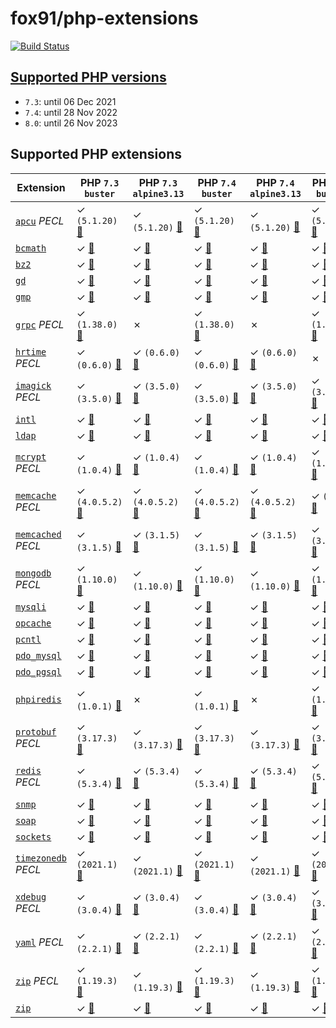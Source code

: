 # fox91/php-extensions

[![Build Status](https://travis-ci.org/fox91/docker-php-extensions.svg?branch=master)](https://travis-ci.org/fox91/docker-php-extensions)

## [Supported PHP versions](https://www.php.net/supported-versions.php)

- `7.3`: until 06 Dec 2021
- `7.4`: until 28 Nov 2022
- `8.0`: until 26 Nov 2023

## Supported PHP extensions

Extension | PHP `7.3` `buster` | PHP `7.3` `alpine3.13` | PHP `7.4` `buster` | PHP `7.4` `alpine3.13` | PHP `8.0` `buster` | PHP `8.0` `alpine3.13`
----------|--------------------|------------------------|--------------------|------------------------|--------------------|-----------------------
[`apcu`](https://pecl.php.net/package/apcu) _PECL_ | ✓ `(5.1.20)` [:whale:](https://github.com/fox91/docker-php-extensions/blob/master/7.3/buster/pecl_apcu/Dockerfile) | ✓ `(5.1.20)` [:whale:](https://github.com/fox91/docker-php-extensions/blob/master/7.3/alpine3.13/pecl_apcu/Dockerfile) | ✓ `(5.1.20)` [:whale:](https://github.com/fox91/docker-php-extensions/blob/master/7.4/buster/pecl_apcu/Dockerfile) | ✓ `(5.1.20)` [:whale:](https://github.com/fox91/docker-php-extensions/blob/master/7.4/alpine3.13/pecl_apcu/Dockerfile) | ✓ `(5.1.20)` [:whale:](https://github.com/fox91/docker-php-extensions/blob/master/8.0/buster/pecl_apcu/Dockerfile) | ✓ `(5.1.20)` [:whale:](https://github.com/fox91/docker-php-extensions/blob/master/8.0/alpine3.13/pecl_apcu/Dockerfile)
[`bcmath`](https://php.net/bcmath) | ✓ [:whale:](https://github.com/fox91/docker-php-extensions/blob/master/7.3/buster/bcmath/Dockerfile) | ✓ [:whale:](https://github.com/fox91/docker-php-extensions/blob/master/7.3/alpine3.13/bcmath/Dockerfile) | ✓ [:whale:](https://github.com/fox91/docker-php-extensions/blob/master/7.4/buster/bcmath/Dockerfile) | ✓ [:whale:](https://github.com/fox91/docker-php-extensions/blob/master/7.4/alpine3.13/bcmath/Dockerfile) | ✓ [:whale:](https://github.com/fox91/docker-php-extensions/blob/master/8.0/buster/bcmath/Dockerfile) | ✓ [:whale:](https://github.com/fox91/docker-php-extensions/blob/master/8.0/alpine3.13/bcmath/Dockerfile)
[`bz2`](https://php.net/bz2) | ✓ [:whale:](https://github.com/fox91/docker-php-extensions/blob/master/7.3/buster/bz2/Dockerfile) | ✓ [:whale:](https://github.com/fox91/docker-php-extensions/blob/master/7.3/alpine3.13/bz2/Dockerfile) | ✓ [:whale:](https://github.com/fox91/docker-php-extensions/blob/master/7.4/buster/bz2/Dockerfile) | ✓ [:whale:](https://github.com/fox91/docker-php-extensions/blob/master/7.4/alpine3.13/bz2/Dockerfile) | ✓ [:whale:](https://github.com/fox91/docker-php-extensions/blob/master/8.0/buster/bz2/Dockerfile) | ✓ [:whale:](https://github.com/fox91/docker-php-extensions/blob/master/8.0/alpine3.13/bz2/Dockerfile)
[`gd`](https://php.net/gd) | ✓ [:whale:](https://github.com/fox91/docker-php-extensions/blob/master/7.3/buster/gd/Dockerfile) | ✓ [:whale:](https://github.com/fox91/docker-php-extensions/blob/master/7.3/alpine3.13/gd/Dockerfile) | ✓ [:whale:](https://github.com/fox91/docker-php-extensions/blob/master/7.4/buster/gd/Dockerfile) | ✓ [:whale:](https://github.com/fox91/docker-php-extensions/blob/master/7.4/alpine3.13/gd/Dockerfile) | ✓ [:whale:](https://github.com/fox91/docker-php-extensions/blob/master/8.0/buster/gd/Dockerfile) | ✓ [:whale:](https://github.com/fox91/docker-php-extensions/blob/master/8.0/alpine3.13/gd/Dockerfile)
[`gmp`](https://php.net/gmp) | ✓ [:whale:](https://github.com/fox91/docker-php-extensions/blob/master/7.3/buster/gmp/Dockerfile) | ✓ [:whale:](https://github.com/fox91/docker-php-extensions/blob/master/7.3/alpine3.13/gmp/Dockerfile) | ✓ [:whale:](https://github.com/fox91/docker-php-extensions/blob/master/7.4/buster/gmp/Dockerfile) | ✓ [:whale:](https://github.com/fox91/docker-php-extensions/blob/master/7.4/alpine3.13/gmp/Dockerfile) | ✓ [:whale:](https://github.com/fox91/docker-php-extensions/blob/master/8.0/buster/gmp/Dockerfile) | ✓ [:whale:](https://github.com/fox91/docker-php-extensions/blob/master/8.0/alpine3.13/gmp/Dockerfile)
[`grpc`](https://pecl.php.net/package/grpc) _PECL_ | ✓ `(1.38.0)` [:whale:](https://github.com/fox91/docker-php-extensions/blob/master/7.3/buster/pecl_grpc/Dockerfile) | ✗ | ✓ `(1.38.0)` [:whale:](https://github.com/fox91/docker-php-extensions/blob/master/7.4/buster/pecl_grpc/Dockerfile) | ✗ | ✓ `(1.38.0)` [:whale:](https://github.com/fox91/docker-php-extensions/blob/master/8.0/buster/pecl_grpc/Dockerfile) | ✗
[`hrtime`](https://pecl.php.net/package/hrtime) _PECL_ | ✓ `(0.6.0)` [:whale:](https://github.com/fox91/docker-php-extensions/blob/master/7.3/buster/pecl_hrtime/Dockerfile) | ✓ `(0.6.0)` [:whale:](https://github.com/fox91/docker-php-extensions/blob/master/7.3/alpine3.13/pecl_hrtime/Dockerfile) | ✓ `(0.6.0)` [:whale:](https://github.com/fox91/docker-php-extensions/blob/master/7.4/buster/pecl_hrtime/Dockerfile) | ✓ `(0.6.0)` [:whale:](https://github.com/fox91/docker-php-extensions/blob/master/7.4/alpine3.13/pecl_hrtime/Dockerfile) | ✗ | ✗
[`imagick`](https://pecl.php.net/package/imagick) _PECL_ | ✓ `(3.5.0)` [:whale:](https://github.com/fox91/docker-php-extensions/blob/master/7.3/buster/pecl_imagick/Dockerfile) | ✓ `(3.5.0)` [:whale:](https://github.com/fox91/docker-php-extensions/blob/master/7.3/alpine3.13/pecl_imagick/Dockerfile) | ✓ `(3.5.0)` [:whale:](https://github.com/fox91/docker-php-extensions/blob/master/7.4/buster/pecl_imagick/Dockerfile) | ✓ `(3.5.0)` [:whale:](https://github.com/fox91/docker-php-extensions/blob/master/7.4/alpine3.13/pecl_imagick/Dockerfile) | ✓ `(3.5.0)` [:whale:](https://github.com/fox91/docker-php-extensions/blob/master/8.0/buster/pecl_imagick/Dockerfile) | ✓ `(3.5.0)` [:whale:](https://github.com/fox91/docker-php-extensions/blob/master/8.0/alpine3.13/pecl_imagick/Dockerfile)
[`intl`](https://php.net/intl) | ✓ [:whale:](https://github.com/fox91/docker-php-extensions/blob/master/7.3/buster/intl/Dockerfile) | ✓ [:whale:](https://github.com/fox91/docker-php-extensions/blob/master/7.3/alpine3.13/intl/Dockerfile) | ✓ [:whale:](https://github.com/fox91/docker-php-extensions/blob/master/7.4/buster/intl/Dockerfile) | ✓ [:whale:](https://github.com/fox91/docker-php-extensions/blob/master/7.4/alpine3.13/intl/Dockerfile) | ✓ [:whale:](https://github.com/fox91/docker-php-extensions/blob/master/8.0/buster/intl/Dockerfile) | ✓ [:whale:](https://github.com/fox91/docker-php-extensions/blob/master/8.0/alpine3.13/intl/Dockerfile)
[`ldap`](https://php.net/ldap) | ✓ [:whale:](https://github.com/fox91/docker-php-extensions/blob/master/7.3/buster/ldap/Dockerfile) | ✓ [:whale:](https://github.com/fox91/docker-php-extensions/blob/master/7.3/alpine3.13/ldap/Dockerfile) | ✓ [:whale:](https://github.com/fox91/docker-php-extensions/blob/master/7.4/buster/ldap/Dockerfile) | ✓ [:whale:](https://github.com/fox91/docker-php-extensions/blob/master/7.4/alpine3.13/ldap/Dockerfile) | ✓ [:whale:](https://github.com/fox91/docker-php-extensions/blob/master/8.0/buster/ldap/Dockerfile) | ✓ [:whale:](https://github.com/fox91/docker-php-extensions/blob/master/8.0/alpine3.13/ldap/Dockerfile)
[`mcrypt`](https://pecl.php.net/package/mcrypt) _PECL_ | ✓ `(1.0.4)` [:whale:](https://github.com/fox91/docker-php-extensions/blob/master/7.3/buster/pecl_mcrypt/Dockerfile) | ✓ `(1.0.4)` [:whale:](https://github.com/fox91/docker-php-extensions/blob/master/7.3/alpine3.13/pecl_mcrypt/Dockerfile) | ✓ `(1.0.4)` [:whale:](https://github.com/fox91/docker-php-extensions/blob/master/7.4/buster/pecl_mcrypt/Dockerfile) | ✓ `(1.0.4)` [:whale:](https://github.com/fox91/docker-php-extensions/blob/master/7.4/alpine3.13/pecl_mcrypt/Dockerfile) | ✓ `(1.0.4)` [:whale:](https://github.com/fox91/docker-php-extensions/blob/master/8.0/buster/pecl_mcrypt/Dockerfile) | ✓ `(1.0.4)` [:whale:](https://github.com/fox91/docker-php-extensions/blob/master/8.0/alpine3.13/pecl_mcrypt/Dockerfile)
[`memcache`](https://pecl.php.net/package/memcache) _PECL_ | ✓ `(4.0.5.2)` [:whale:](https://github.com/fox91/docker-php-extensions/blob/master/7.3/buster/pecl_memcache/Dockerfile) | ✓ `(4.0.5.2)` [:whale:](https://github.com/fox91/docker-php-extensions/blob/master/7.3/alpine3.13/pecl_memcache/Dockerfile) | ✓ `(4.0.5.2)` [:whale:](https://github.com/fox91/docker-php-extensions/blob/master/7.4/buster/pecl_memcache/Dockerfile) | ✓ `(4.0.5.2)` [:whale:](https://github.com/fox91/docker-php-extensions/blob/master/7.4/alpine3.13/pecl_memcache/Dockerfile) | ✓ `(8.0)` [:whale:](https://github.com/fox91/docker-php-extensions/blob/master/8.0/buster/pecl_memcache/Dockerfile) | ✓ `(8.0)` [:whale:](https://github.com/fox91/docker-php-extensions/blob/master/8.0/alpine3.13/pecl_memcache/Dockerfile)
[`memcached`](https://pecl.php.net/package/memcached) _PECL_ | ✓ `(3.1.5)` [:whale:](https://github.com/fox91/docker-php-extensions/blob/master/7.3/buster/pecl_memcached/Dockerfile) | ✓ `(3.1.5)` [:whale:](https://github.com/fox91/docker-php-extensions/blob/master/7.3/alpine3.13/pecl_memcached/Dockerfile) | ✓ `(3.1.5)` [:whale:](https://github.com/fox91/docker-php-extensions/blob/master/7.4/buster/pecl_memcached/Dockerfile) | ✓ `(3.1.5)` [:whale:](https://github.com/fox91/docker-php-extensions/blob/master/7.4/alpine3.13/pecl_memcached/Dockerfile) | ✓ `(3.1.5)` [:whale:](https://github.com/fox91/docker-php-extensions/blob/master/8.0/buster/pecl_memcached/Dockerfile) | ✓ `(3.1.5)` [:whale:](https://github.com/fox91/docker-php-extensions/blob/master/8.0/alpine3.13/pecl_memcached/Dockerfile)
[`mongodb`](https://pecl.php.net/package/mongodb) _PECL_ | ✓ `(1.10.0)` [:whale:](https://github.com/fox91/docker-php-extensions/blob/master/7.3/buster/pecl_mongodb/Dockerfile) | ✓ `(1.10.0)` [:whale:](https://github.com/fox91/docker-php-extensions/blob/master/7.3/alpine3.13/pecl_mongodb/Dockerfile) | ✓ `(1.10.0)` [:whale:](https://github.com/fox91/docker-php-extensions/blob/master/7.4/buster/pecl_mongodb/Dockerfile) | ✓ `(1.10.0)` [:whale:](https://github.com/fox91/docker-php-extensions/blob/master/7.4/alpine3.13/pecl_mongodb/Dockerfile) | ✓ `(1.10.0)` [:whale:](https://github.com/fox91/docker-php-extensions/blob/master/8.0/buster/pecl_mongodb/Dockerfile) | ✓ `(1.10.0)` [:whale:](https://github.com/fox91/docker-php-extensions/blob/master/8.0/alpine3.13/pecl_mongodb/Dockerfile)
[`mysqli`](https://php.net/mysqli) | ✓ [:whale:](https://github.com/fox91/docker-php-extensions/blob/master/7.3/buster/mysqli/Dockerfile) | ✓ [:whale:](https://github.com/fox91/docker-php-extensions/blob/master/7.3/alpine3.13/mysqli/Dockerfile) | ✓ [:whale:](https://github.com/fox91/docker-php-extensions/blob/master/7.4/buster/mysqli/Dockerfile) | ✓ [:whale:](https://github.com/fox91/docker-php-extensions/blob/master/7.4/alpine3.13/mysqli/Dockerfile) | ✓ [:whale:](https://github.com/fox91/docker-php-extensions/blob/master/8.0/buster/mysqli/Dockerfile) | ✓ [:whale:](https://github.com/fox91/docker-php-extensions/blob/master/8.0/alpine3.13/mysqli/Dockerfile)
[`opcache`](https://php.net/opcache) | ✓ [:whale:](https://github.com/fox91/docker-php-extensions/blob/master/7.3/buster/opcache/Dockerfile) | ✓ [:whale:](https://github.com/fox91/docker-php-extensions/blob/master/7.3/alpine3.13/opcache/Dockerfile) | ✓ [:whale:](https://github.com/fox91/docker-php-extensions/blob/master/7.4/buster/opcache/Dockerfile) | ✓ [:whale:](https://github.com/fox91/docker-php-extensions/blob/master/7.4/alpine3.13/opcache/Dockerfile) | ✓ [:whale:](https://github.com/fox91/docker-php-extensions/blob/master/8.0/buster/opcache/Dockerfile) | ✓ [:whale:](https://github.com/fox91/docker-php-extensions/blob/master/8.0/alpine3.13/opcache/Dockerfile)
[`pcntl`](https://php.net/pcntl) | ✓ [:whale:](https://github.com/fox91/docker-php-extensions/blob/master/7.3/buster/pcntl/Dockerfile) | ✓ [:whale:](https://github.com/fox91/docker-php-extensions/blob/master/7.3/alpine3.13/pcntl/Dockerfile) | ✓ [:whale:](https://github.com/fox91/docker-php-extensions/blob/master/7.4/buster/pcntl/Dockerfile) | ✓ [:whale:](https://github.com/fox91/docker-php-extensions/blob/master/7.4/alpine3.13/pcntl/Dockerfile) | ✓ [:whale:](https://github.com/fox91/docker-php-extensions/blob/master/8.0/buster/pcntl/Dockerfile) | ✓ [:whale:](https://github.com/fox91/docker-php-extensions/blob/master/8.0/alpine3.13/pcntl/Dockerfile)
[`pdo_mysql`](https://php.net/pdo_mysql) | ✓ [:whale:](https://github.com/fox91/docker-php-extensions/blob/master/7.3/buster/pdo_mysql/Dockerfile) | ✓ [:whale:](https://github.com/fox91/docker-php-extensions/blob/master/7.3/alpine3.13/pdo_mysql/Dockerfile) | ✓ [:whale:](https://github.com/fox91/docker-php-extensions/blob/master/7.4/buster/pdo_mysql/Dockerfile) | ✓ [:whale:](https://github.com/fox91/docker-php-extensions/blob/master/7.4/alpine3.13/pdo_mysql/Dockerfile) | ✓ [:whale:](https://github.com/fox91/docker-php-extensions/blob/master/8.0/buster/pdo_mysql/Dockerfile) | ✓ [:whale:](https://github.com/fox91/docker-php-extensions/blob/master/8.0/alpine3.13/pdo_mysql/Dockerfile)
[`pdo_pgsql`](https://php.net/pdo_pgsql) | ✓ [:whale:](https://github.com/fox91/docker-php-extensions/blob/master/7.3/buster/pdo_pgsql/Dockerfile) | ✓ [:whale:](https://github.com/fox91/docker-php-extensions/blob/master/7.3/alpine3.13/pdo_pgsql/Dockerfile) | ✓ [:whale:](https://github.com/fox91/docker-php-extensions/blob/master/7.4/buster/pdo_pgsql/Dockerfile) | ✓ [:whale:](https://github.com/fox91/docker-php-extensions/blob/master/7.4/alpine3.13/pdo_pgsql/Dockerfile) | ✓ [:whale:](https://github.com/fox91/docker-php-extensions/blob/master/8.0/buster/pdo_pgsql/Dockerfile) | ✓ [:whale:](https://github.com/fox91/docker-php-extensions/blob/master/8.0/alpine3.13/pdo_pgsql/Dockerfile)
[`phpiredis`](https://github.com/nrk/phpiredis) | ✓ `(1.0.1)` [:whale:](https://github.com/fox91/docker-php-extensions/blob/master/7.3/buster/phpiredis/Dockerfile) | ✗ | ✓ `(1.0.1)` [:whale:](https://github.com/fox91/docker-php-extensions/blob/master/7.4/buster/phpiredis/Dockerfile) | ✗ | ✓ `(1.0.1)` [:whale:](https://github.com/fox91/docker-php-extensions/blob/master/8.0/buster/phpiredis/Dockerfile) | ✗
[`protobuf`](https://pecl.php.net/package/protobuf) _PECL_ | ✓ `(3.17.3)` [:whale:](https://github.com/fox91/docker-php-extensions/blob/master/7.3/buster/pecl_protobuf/Dockerfile) | ✓ `(3.17.3)` [:whale:](https://github.com/fox91/docker-php-extensions/blob/master/7.3/alpine3.13/pecl_protobuf/Dockerfile) | ✓ `(3.17.3)` [:whale:](https://github.com/fox91/docker-php-extensions/blob/master/7.4/buster/pecl_protobuf/Dockerfile) | ✓ `(3.17.3)` [:whale:](https://github.com/fox91/docker-php-extensions/blob/master/7.4/alpine3.13/pecl_protobuf/Dockerfile) | ✓ `(3.17.3)` [:whale:](https://github.com/fox91/docker-php-extensions/blob/master/8.0/buster/pecl_protobuf/Dockerfile) | ✓ `(3.17.3)` [:whale:](https://github.com/fox91/docker-php-extensions/blob/master/8.0/alpine3.13/pecl_protobuf/Dockerfile)
[`redis`](https://pecl.php.net/package/redis) _PECL_ | ✓ `(5.3.4)` [:whale:](https://github.com/fox91/docker-php-extensions/blob/master/7.3/buster/pecl_redis/Dockerfile) | ✓ `(5.3.4)` [:whale:](https://github.com/fox91/docker-php-extensions/blob/master/7.3/alpine3.13/pecl_redis/Dockerfile) | ✓ `(5.3.4)` [:whale:](https://github.com/fox91/docker-php-extensions/blob/master/7.4/buster/pecl_redis/Dockerfile) | ✓ `(5.3.4)` [:whale:](https://github.com/fox91/docker-php-extensions/blob/master/7.4/alpine3.13/pecl_redis/Dockerfile) | ✓ `(5.3.4)` [:whale:](https://github.com/fox91/docker-php-extensions/blob/master/8.0/buster/pecl_redis/Dockerfile) | ✓ `(5.3.4)` [:whale:](https://github.com/fox91/docker-php-extensions/blob/master/8.0/alpine3.13/pecl_redis/Dockerfile)
[`snmp`](https://php.net/snmp) | ✓ [:whale:](https://github.com/fox91/docker-php-extensions/blob/master/7.3/buster/snmp/Dockerfile) | ✓ [:whale:](https://github.com/fox91/docker-php-extensions/blob/master/7.3/alpine3.13/snmp/Dockerfile) | ✓ [:whale:](https://github.com/fox91/docker-php-extensions/blob/master/7.4/buster/snmp/Dockerfile) | ✓ [:whale:](https://github.com/fox91/docker-php-extensions/blob/master/7.4/alpine3.13/snmp/Dockerfile) | ✓ [:whale:](https://github.com/fox91/docker-php-extensions/blob/master/8.0/buster/snmp/Dockerfile) | ✓ [:whale:](https://github.com/fox91/docker-php-extensions/blob/master/8.0/alpine3.13/snmp/Dockerfile)
[`soap`](https://php.net/soap) | ✓ [:whale:](https://github.com/fox91/docker-php-extensions/blob/master/7.3/buster/soap/Dockerfile) | ✓ [:whale:](https://github.com/fox91/docker-php-extensions/blob/master/7.3/alpine3.13/soap/Dockerfile) | ✓ [:whale:](https://github.com/fox91/docker-php-extensions/blob/master/7.4/buster/soap/Dockerfile) | ✓ [:whale:](https://github.com/fox91/docker-php-extensions/blob/master/7.4/alpine3.13/soap/Dockerfile) | ✓ [:whale:](https://github.com/fox91/docker-php-extensions/blob/master/8.0/buster/soap/Dockerfile) | ✓ [:whale:](https://github.com/fox91/docker-php-extensions/blob/master/8.0/alpine3.13/soap/Dockerfile)
[`sockets`](https://php.net/sockets) | ✓ [:whale:](https://github.com/fox91/docker-php-extensions/blob/master/7.3/buster/sockets/Dockerfile) | ✓ [:whale:](https://github.com/fox91/docker-php-extensions/blob/master/7.3/alpine3.13/sockets/Dockerfile) | ✓ [:whale:](https://github.com/fox91/docker-php-extensions/blob/master/7.4/buster/sockets/Dockerfile) | ✓ [:whale:](https://github.com/fox91/docker-php-extensions/blob/master/7.4/alpine3.13/sockets/Dockerfile) | ✓ [:whale:](https://github.com/fox91/docker-php-extensions/blob/master/8.0/buster/sockets/Dockerfile) | ✓ [:whale:](https://github.com/fox91/docker-php-extensions/blob/master/8.0/alpine3.13/sockets/Dockerfile)
[`timezonedb`](https://pecl.php.net/package/timezonedb) _PECL_ | ✓ `(2021.1)` [:whale:](https://github.com/fox91/docker-php-extensions/blob/master/7.3/buster/pecl_timezonedb/Dockerfile) | ✓ `(2021.1)` [:whale:](https://github.com/fox91/docker-php-extensions/blob/master/7.3/alpine3.13/pecl_timezonedb/Dockerfile) | ✓ `(2021.1)` [:whale:](https://github.com/fox91/docker-php-extensions/blob/master/7.4/buster/pecl_timezonedb/Dockerfile) | ✓ `(2021.1)` [:whale:](https://github.com/fox91/docker-php-extensions/blob/master/7.4/alpine3.13/pecl_timezonedb/Dockerfile) | ✓ `(2021.1)` [:whale:](https://github.com/fox91/docker-php-extensions/blob/master/8.0/buster/pecl_timezonedb/Dockerfile) | ✓ `(2021.1)` [:whale:](https://github.com/fox91/docker-php-extensions/blob/master/8.0/alpine3.13/pecl_timezonedb/Dockerfile)
[`xdebug`](https://pecl.php.net/package/xdebug) _PECL_ | ✓ `(3.0.4)` [:whale:](https://github.com/fox91/docker-php-extensions/blob/master/7.3/buster/pecl_xdebug/Dockerfile) | ✓ `(3.0.4)` [:whale:](https://github.com/fox91/docker-php-extensions/blob/master/7.3/alpine3.13/pecl_xdebug/Dockerfile) | ✓ `(3.0.4)` [:whale:](https://github.com/fox91/docker-php-extensions/blob/master/7.4/buster/pecl_xdebug/Dockerfile) | ✓ `(3.0.4)` [:whale:](https://github.com/fox91/docker-php-extensions/blob/master/7.4/alpine3.13/pecl_xdebug/Dockerfile) | ✓ `(3.0.4)` [:whale:](https://github.com/fox91/docker-php-extensions/blob/master/8.0/buster/pecl_xdebug/Dockerfile) | ✓ `(3.0.4)` [:whale:](https://github.com/fox91/docker-php-extensions/blob/master/8.0/alpine3.13/pecl_xdebug/Dockerfile)
[`yaml`](https://pecl.php.net/package/yaml) _PECL_ | ✓ `(2.2.1)` [:whale:](https://github.com/fox91/docker-php-extensions/blob/master/7.3/buster/pecl_yaml/Dockerfile) | ✓ `(2.2.1)` [:whale:](https://github.com/fox91/docker-php-extensions/blob/master/7.3/alpine3.13/pecl_yaml/Dockerfile) | ✓ `(2.2.1)` [:whale:](https://github.com/fox91/docker-php-extensions/blob/master/7.4/buster/pecl_yaml/Dockerfile) | ✓ `(2.2.1)` [:whale:](https://github.com/fox91/docker-php-extensions/blob/master/7.4/alpine3.13/pecl_yaml/Dockerfile) | ✓ `(2.2.1)` [:whale:](https://github.com/fox91/docker-php-extensions/blob/master/8.0/buster/pecl_yaml/Dockerfile) | ✓ `(2.2.1)` [:whale:](https://github.com/fox91/docker-php-extensions/blob/master/8.0/alpine3.13/pecl_yaml/Dockerfile)
[`zip`](https://pecl.php.net/package/zip) _PECL_ | ✓ `(1.19.3)` [:whale:](https://github.com/fox91/docker-php-extensions/blob/master/7.3/buster/pecl_zip/Dockerfile) | ✓ `(1.19.3)` [:whale:](https://github.com/fox91/docker-php-extensions/blob/master/7.3/alpine3.13/pecl_zip/Dockerfile) | ✓ `(1.19.3)` [:whale:](https://github.com/fox91/docker-php-extensions/blob/master/7.4/buster/pecl_zip/Dockerfile) | ✓ `(1.19.3)` [:whale:](https://github.com/fox91/docker-php-extensions/blob/master/7.4/alpine3.13/pecl_zip/Dockerfile) | ✓ `(1.19.3)` [:whale:](https://github.com/fox91/docker-php-extensions/blob/master/8.0/buster/pecl_zip/Dockerfile) | ✓ `(1.19.3)` [:whale:](https://github.com/fox91/docker-php-extensions/blob/master/8.0/alpine3.13/pecl_zip/Dockerfile)
[`zip`](https://php.net/zip) | ✓ [:whale:](https://github.com/fox91/docker-php-extensions/blob/master/7.3/buster/zip/Dockerfile) | ✓ [:whale:](https://github.com/fox91/docker-php-extensions/blob/master/7.3/alpine3.13/zip/Dockerfile) | ✓ [:whale:](https://github.com/fox91/docker-php-extensions/blob/master/7.4/buster/zip/Dockerfile) | ✓ [:whale:](https://github.com/fox91/docker-php-extensions/blob/master/7.4/alpine3.13/zip/Dockerfile) | ✓ [:whale:](https://github.com/fox91/docker-php-extensions/blob/master/8.0/buster/zip/Dockerfile) | ✓ [:whale:](https://github.com/fox91/docker-php-extensions/blob/master/8.0/alpine3.13/zip/Dockerfile)
